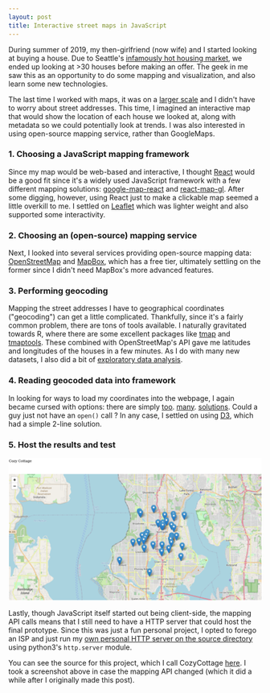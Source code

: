 ```yaml
---
layout: post
title: Interactive street maps in JavaScript
---
```


During summer of 2019, my then-girlfriend (now wife) and I started looking at buying a house. Due to Seattle's [infamously hot housing 
market](https://seattlebubble.com/blog/2018/04/19/reader-comment-now-all-i-seem-to-be-able-to-afford-are-the-meth-houses/), we ended up looking at >30 houses before making an offer. The geek in me saw this as an opportunity to do some 
mapping and visualization, and also learn some new technologies.

The last time I worked with maps, it was on a [larger scale](https://github.com/ptvan/nutria2007) and I didn't have to worry about street addresses. This time, I imagined an interactive map that would show the location of each house we looked at, along with metadata so we could potentially look at trends. I was also interested in using open-source mapping service, rather than GoogleMaps.

### 1. Choosing a JavaScript mapping framework

Since my map would be web-based and interactive, I thought [React](https://react.dev/) would be a good fit since it's a widely used JavaScript framework with a few different mapping solutions: [google-map-react](https://www.npmjs.com/package/google-map-react) and [react-map-gl](https://uber.github.io/react-map-gl). After some digging, however, using React just to make a clickable map seemed a little overkill to me. I settled on [Leaflet](https://leafletjs.com/) which was lighter weight and also supported some interactivity.  

### 2. Choosing an (open-source) mapping service

Next, I looked into several services providing open-source mapping data: [OpenStreetMap](https://www.openstreetmap.org) and [MapBox](https://www.mapbox.com/), which has a free tier, ultimately settling on the former since I didn't need MapBox's more advanced features.

### 3. Performing geocoding

 Mapping the street addresses I have to geographical coordinates ("geocoding") can get a little complicated. Thankfully, since it's a fairly common problem, there are tons of tools available. I naturally gravitated towards R, where there are some excellent packages like [tmap](https://github.com/mtennekes/tmap) and [tmaptools](https://github.com/mtennekes/tmaptools). These combined with OpenStreetMap's API gave me latitudes and longitudes of the houses in a few minutes. As I do with many new datasets, I also did a bit of [exploratory data analysis](https://github.com/ptvan/python-snippets/blob/master/cozycottage_EDA.ipynb).

### 4. Reading geocoded data into framework

In looking for ways to load my coordinates into the webpage, I again became cursed with options: there are simply [too](https://www.js-tutorials.com/jquery-tutorials/reading-csv-file-using-jquery/). [many](https://www.papaparse.com/). [solutions](https://www.quora.com/What-is-the-best-way-to-read-a-CSV-file-using-JavaScript-not-JQuery). Could a guy just not have an `open()` call ? In any case, I settled on using [D3](https://github.com/d3/d3-dsv), which had a simple 2-line solution.

### 5. Host the results and test

![CozyCottage screenshot](/images/cozycottage_screenshot.png "cozycottage_screenshot.png")

Lastly, though JavaScript itself started out being client-side, the mapping API calls means that I still need to have a HTTP server that could host the final prototype. Since this was just a fun personal project, I opted to forego an ISP and just run my [own personal HTTP server on the source directory](https://gist.github.com/willurd/5720255) using python3's `http.server` module.

You can see the source for this project, which I call CozyCottage [here](https://github.com/ptvan/cozycottage). I took a screenshot above in case the mapping API changed (which it did a while after I originally made this post).
